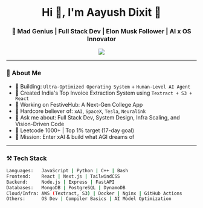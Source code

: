 <h1 align="center">Hi 👋, I'm Aayush Dixit 🚀</h1>
<h3 align="center">🚀 Mad Genius | Full Stack Dev | Elon Musk Follower | AI x OS Innovator</h3>

<p align="center">
  <img src="https://readme-typing-svg.herokuapp.com/?lines=Building%20the%20future%20with%20code;Next-gen%20OS%20%26%20AI%20in%20progress;Engineer%20of%20the%20new%20world&center=true&width=500&height=50">
</p>

---

### 🧠 About Me
- 🔭 Building: `Ultra-Optimized Operating System` + `Human-Level AI Agent`
- 🧾 Created India's Top Invoice Extraction System using `Textract + S3 + React`
- 🧠 Working on FestiveHub: A Next-Gen College App
- 🔌 Hardcore believer of: `xAI`, `SpaceX`, `Tesla`, `Neuralink`
- 💬 Ask me about: Full Stack Dev, System Design, Infra Scaling, and Vision-Driven Code
- 🧠 Leetcode 1000+ | Top 1% target (17-day goal)
- 📡 Mission: Enter xAI & build what AGI dreams of

---

### ⚒️ Tech Stack

```bash
Languages:   JavaScript | Python | C++ | Bash
Frontend:    React | Next.js | TailwindCSS
Backend:     Node.js | Express | FastAPI
Databases:   MongoDB | PostgreSQL | DynamoDB
Cloud/Infra: AWS (Textract, S3) | Docker | Nginx | GitHub Actions
Others:      OS Dev | Compiler Basics | AI Model Optimization
